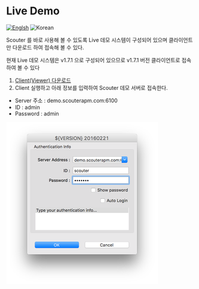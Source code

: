 # Live Demo
[![Englsh](https://img.shields.io/badge/language-English-orange.svg)](Live-Demo.md) ![Korean](https://img.shields.io/badge/language-Korean-blue.svg)

Scouter 를 바로 사용해 볼 수 있도록 Live 데모 시스템이 구성되어 있으며
클라이언트만 다운로드 하여 접속해 볼 수 있다.

현재 Live 데모 시스템은 v1.7.1 으로 구성되어 있으므로 v1.7.1 버전 클라이언트로 접속하여 볼 수 있다

1. [Client(Viewer) 다운로드](https://github.com/scouter-project/scouter/releases/tag/v1.7.1)
2. Client 실행하고 아래 정보를 입력하여 Scouter 데모 서버로 접속한다.
  - Server 주소 : demo.scouterapm.com:6100
  - ID : admin
  - Password : admin
  
![login](../img/main/live-demo-client-login.png)

